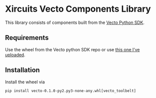 # Xircuits Vecto Components Library

This library consists of components built from the [Vecto Python SDK](https://github.com/XpressAI/vecto-python-sdk).

## Requirements

Use the wheel from the Vecto python SDK repo or use [this one I've uploaded](https://drive.google.com/file/d/1iw_zzEvoWMPyTPGGuvBF2g0zsNzimO3p/view?usp=sharing).

## Installation
Install the wheel via
```
pip install vecto-0.1.0-py2.py3-none-any.whl[vecto_toolbelt]
```
